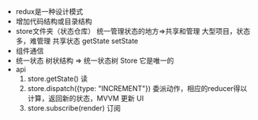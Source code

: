 - redux是一种设计模式
- 增加代码结构或目录结构
- store文件夹（状态仓库）  统一管理状态的地方=>共享和管理
  大型项目，状态多，难管理
  共享状态  getState setState
- 组件通信
- 统一状态 树状结构 => 统一状态树 Store 它是唯一的
- api
  1. store.getState() 读
  2. store.dispatch({type: "INCREMENT"}) 
    委派动作，相应的reducer得以计算，返回新的状态，MVVM 更新 UI
  3. store.subscribe(render) 订阅

